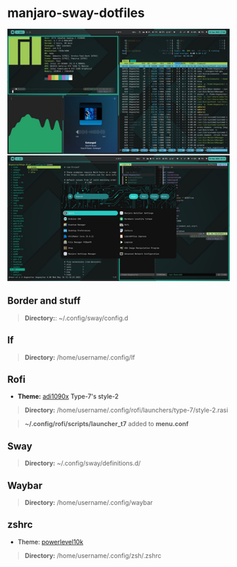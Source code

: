 # manjaro-sway-dotfiles
![Screenshot](screenshots/image1.jpeg)
![Screenshot](screenshots/image2.jpeg)
## Border and stuff
> **Directory:**: ~/.config/sway/config.d 
## lf
> **Directory:** /home/username/.config/lf
##  Rofi
 - **Theme:** [adi1090x](https://github.com/adi1090x/rofi)
   Type-7's style-2
> **Directory:**  /home/username/.config/rofi/launchers/type-7/style-2.rasi

> **~/.config/rofi/scripts/launcher_t7** added to **menu.conf**
## Sway
>**Directory:** ~/.config/sway/definitions.d/ 
## Waybar
>**Directory:** /home/username/.config/waybar
## zshrc
- Theme: [powerlevel10k](https://github.com/romkatv/powerlevel10k)
>**Directory:**  /home/username/.config/zsh/.zshrc
